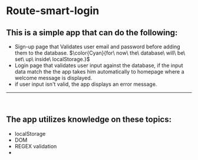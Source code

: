 # Route-smart-login

## This is a simple app that can do the following:

-   Sign-up page that Validates user email and password before adding them to the database. $\color{Cyan}{for\ now\ the\ database\ will\ be\ set\ up\ inside\ localStorage.}$
-   Login page that validates user input against the database, if the input data match the the app takes him automatically to homepage where a welcome message is displayed.
-   if user input isn't valid, the app displays an error message.

<hr/>
<br/>

## The app utilizes knowledge on these topics:

-   localStorage
-   DOM
-   REGEX validation
-
